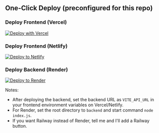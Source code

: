 One-Click Deploy (preconfigured for this repo)
----------------------------------------------

### Deploy Frontend (Vercel)
[![Deploy with Vercel](https://vercel.com/button)](https://vercel.com/new/clone?repository-url=https://github.com/its-phillip/edutech-hub-hackathon-3&project-name=edutech-hub&repository-name=edutech-hub-hackathon-3&root-directory=frontend&build-command=npm%20run%20build&output-directory=dist)

### Deploy Frontend (Netlify)
[![Deploy to Netlify](https://www.netlify.com/img/deploy/button.svg)](https://app.netlify.com/start/deploy?repository=https://github.com/its-phillip/edutech-hub-hackathon-3)

### Deploy Backend (Render)
[![Deploy to Render](https://render.com/images/deploy-to-render-button.svg)](https://render.com/deploy)

Notes:
- After deploying the backend, set the backend URL as `VITE_API_URL` in your frontend environment variables on Vercel/Netlify.
- For Render, set the root directory to `backend` and start command `node index.js`.
- If you want Railway instead of Render, tell me and I'll add a Railway button.
